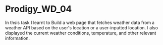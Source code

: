 # Prodigy_WD_04

In thsis task I learnt to Build a web page that fetches weather data from a weather API based on the user's location or a user-inputted location. I also displayed the current weather conditions, temperature, and other relevant information.
